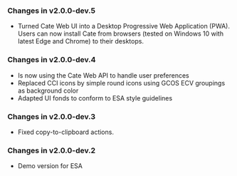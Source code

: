 ### Changes in v2.0.0-dev.5

* Turned Cate Web UI into a Desktop Progressive Web Application (PWA).
  Users can now install Cate from browsers (tested on Windows 10 with 
  latest Edge and Chrome) to their desktops. 

### Changes in v2.0.0-dev.4

* Is now using the Cate Web API to handle user preferences
* Replaced CCI icons by simple round icons using GCOS ECV groupings as background color
* Adapted UI fonds to conform to ESA style guidelines

### Changes in v2.0.0-dev.3

* Fixed copy-to-clipboard actions.

### Changes in v2.0.0-dev.2

* Demo version for ESA
